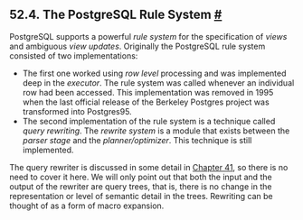 ## 52.4. The PostgreSQL Rule System [#](#RULE-SYSTEM)

PostgreSQL supports a powerful *rule system* for the specification of *views* and ambiguous *view updates*. Originally the PostgreSQL rule system consisted of two implementations:

* The first one worked using *row level* processing and was implemented deep in the *executor*. The rule system was called whenever an individual row had been accessed. This implementation was removed in 1995 when the last official release of the Berkeley Postgres project was transformed into Postgres95.
* The second implementation of the rule system is a technique called *query rewriting*. The *rewrite system* is a module that exists between the *parser stage* and the *planner/optimizer*. This technique is still implemented.

The query rewriter is discussed in some detail in [Chapter 41](rules "Chapter 41. The Rule System"), so there is no need to cover it here. We will only point out that both the input and the output of the rewriter are query trees, that is, there is no change in the representation or level of semantic detail in the trees. Rewriting can be thought of as a form of macro expansion.